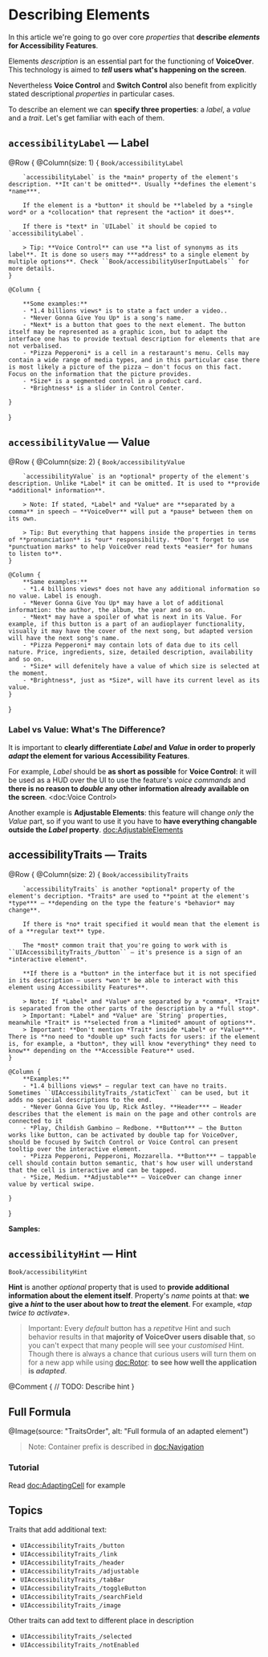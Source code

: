 # Describing Elements

In this article we're going to go over core *properties* that **describe *elements* for Accessibility Features**.

Elements *description* is an essential part for the functioning of **VoiceOver**. This technology is aimed to ***tell* users what's happening on the screen**.

Nevertheless **Voice Control** and **Switch Control** also benefit from explicitly stated descriptional *properties* in particular cases.

To describe an element we can **specify three properties**: a *label*, a *value* and a *trait*. Let's get familiar with each of them.


## `accessibilityLabel` — Label

@Row {
    @Column(size: 1) {
        ``Book/accessibilityLabel``
        
        `accessibilityLabel` is the *main* property of the element's description. **It can't be omitted**. Usually **defines the element's *name***. 
        
        If the element is a *button* it should be **labeled by a *single word* or a *collocation* that represent the *action* it does**. 
        
        If there is *text* in `UILabel` it should be copied to `accessibilityLabel`.
        
        > Tip: **Voice Control** can use **a list of synonyms as its label**. It is done so users may ***address* to a single element by multiple options**. Check ``Book/accessibilityUserInputLabels`` for more details.
    }
        
    @Column {
            
        **Some examples:**
        - *1.4 billions views* is to state a fact under a video..
        - *Never Gonna Give You Up* is a song's name.
        - *Next* is a button that goes to the next element. The button itself may be represented as a graphic icon, but to adapt the interface one has to provide textual description for elements that are not verbalised.
        - *Pizza Pepperoni* is a cell in a restaraunt's menu. Cells may contain a wide range of media types, and in this particular case there is most likely a picture of the pizza — don't focus on this fact. Focus on the information that the picture provides.
        - *Size* is a segmented control in a product card.
        - *Brightness* is a slider in Control Center. 
        
    }
}

## `accessibilityValue` — Value

@Row {
    @Column(size: 2) {
        ``Book/accessibilityValue``
        
        `accessibilityValue` is an *optional* property of the element's description. Unlike *Label* it can be omitted. It is used to **provide *additional* information**.
        
        > Note: If stated, *Label* and *Value* are **separated by a comma** in speech — **VoiceOver** will put a *pause* between them on its own.
        
        > Tip: But everything that happens inside the properties in terms of **pronunciation** is *our* responsibility. **Don't forget to use *punctuation marks* to help VoiceOver read texts *easier* for humans to listen to**.
    }
    
    @Column {
        **Same examples:**
        - *1.4 billions views* does not have any additional information so no value. Label is enough.
        - *Never Gonna Give You Up* may have a lot of additional information: the author, the album, the year and so on.
        - *Next* may have a spoiler of what is next in its Value. For example, if this button is a part of an audioplayer functionality, visually it may have the cover of the next song, but adapted version will have the next song's name.
        - *Pizza Pepperoni* may contain lots of data due to its cell nature. Price, ingredients, size, detailed description, availability and so on. 
        - *Size* will defenitely have a value of which size is selected at the moment.
        - *Brightness*, just as *Size*, will have its current level as its value.
    }
}




### Label vs Value: What's The Difference?

It is important to **clearly differentiate *Label* and *Value* in order to properly *adapt* the element for various Accessibility Features**. 

For example, *Label* should be **as short as possible** for **Voice Control**: it will be used as a HUD over the UI to use the feature's *voice commands* and **there is no reason to *double* any other information already available on the screen**. <doc:Voice Control>

Another example is **Adjustable Elements**: this feature will change *only* the *Value* part, so if you want to use it you have to **have everything changable outside the *Label* property**. <doc:AdjustableElements>

## accessibilityTraits — Traits

@Row {
    @Column(size: 2) {
        ``Book/accessibilityTraits``
        
        `accessibilityTraits` is another *optional* property of the element's decription. *Traits* are used to **point at the element's *type*** — **depending on the type the feature's *behavior* may change**. 
        
        If there is *no* trait specified it would mean that the element is of a **regular text** type.
        
        The *most* common trait that you're going to work with is ``UIAccessibilityTraits_/button`` — it's presence is a sign of an *interactive element*. 
        
        **If there is a *button* in the interface but it is not specified in its description — users *won't* be able to interact with this element using Accessibility Features**.        
        
        > Note: If *Label* and *Value* are separated by a *comma*, *Trait* is separated from the other parts of the description by a *full stop*. 
        > Important: *Label* and *Value* are `String` properties, meanwhile *Trait* is **selected from a *limited* amount of options**.
        > Important: **Don't mention *Trait* inside *Label* or *Value***. There is **no need to *double up* such facts for users: if the element is, for example, a *button*, they will know *everything* they need to know** depending on the **Accessible Feature** used.
    }
    
    @Column {
        **Examples:**
        - *1.4 billions views* – regular text can have no traits. Sometimes ``UIAccessibilityTraits_/staticText`` can be used, but it adds no special descriptions to the end. 
        - *Never Gonna Give You Up, Rick Astley. **Header*** – Header describes that the element is main on the page and other controls are connected to it
        - *Play, Childish Gambino – Redbone. **Button*** – the Button works like button, can be activated by double tap for VoiceOver, should be focused by Switch Control or Voice Control can present tooltip over the interactive element.
        - *Pizza Pepperoni, Pepperoni, Mozzarella. **Button*** – tappable cell should contain button semantic, that's how user will understand that the cell is interactive and can be tapped. 
        - *Size, Medium. **Adjustable*** – VoiceOver can change inner value by vertical swipe.
        
    }
}



**Samples:**


## `accessibilityHint` — Hint
``Book/accessibilityHint``

**Hint** is another *optional* property that is used to **provide additional information about the element itself**. Property's *name* points at that: **we give a *hint* to the user about how to *treat* the element**. For example, «*tap twice to activate*».

> Important: Every *default* button has a *repetitve* Hint and such behavior results in that **majority of VoiceOver users disable that**, so you can't expect that many people will see your *customised* Hint. Though there is always a chance that curious users will turn them on for a new app while using <doc:Rotor>: **to see how well the application is *adapted***.

@Comment {
    // TODO: Describe hint
}

## Full Formula
@Image(source: "TraitsOrder", alt: "Full formula of an adapted element")

> Note: Container prefix is described in <doc:Navigation>

### Tutorial

Read <doc:AdaptingCell> for example

## Topics

Traits that add additional text:

- ``UIAccessibilityTraits_/button``
- ``UIAccessibilityTraits_/link``
- ``UIAccessibilityTraits_/header``
- ``UIAccessibilityTraits_/adjustable``
- ``UIAccessibilityTraits_/tabBar``
- ``UIAccessibilityTraits_/toggleButton``
- ``UIAccessibilityTraits_/searchField``
- ``UIAccessibilityTraits_/image``

Other traits can add text to different place in description
- ``UIAccessibilityTraits_/selected``
- ``UIAccessibilityTraits_/notEnabled``
